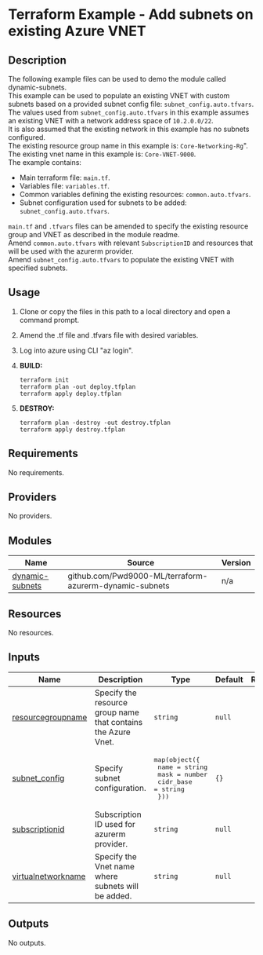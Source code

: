 # Terraform Example - Add subnets on existing Azure VNET

## Description

The following example files can be used to demo the module called dynamic-subnets.  
This example can be used to populate an existing VNET with custom subnets based on a provided subnet config file: `subnet_config.auto.tfvars`.  
The values used from `subnet_config.auto.tfvars` in this example assumes an existing VNET with a network address space of `10.2.0.0/22`.  
It is also assumed that the existing network in this example has no subnets configured.  
The existing resource group name in this example is: `Core-Networking-Rg`".  
The existing vnet name in this example is: `Core-VNET-9000`.  
The example contains:  

- Main terraform file: `main.tf`.
- Variables file: `variables.tf`.
- Common variables defining the existing resources: `common.auto.tfvars`.
- Subnet configuration used for subnets to be added: `subnet_config.auto.tfvars`.

`main.tf` and `.tfvars` files can be amended to specify the existing resource group and VNET as described in the module readme.  
Amend `common.auto.tfvars` with relevant `SubscriptionID` and resources that will be used with the azurerm provider.  
Amend `subnet_config.auto.tfvars` to populate the existing VNET with specified subnets.  

## Usage

1. Clone or copy the files in this path to a local directory and open a command prompt.
2. Amend the .tf file and .tfvars file with desired variables.
3. Log into azure using CLI "az login".
4. **BUILD:**

    ```hcl
    terraform init
    terraform plan -out deploy.tfplan
    terraform apply deploy.tfplan
    ```

5. **DESTROY:**

    ```hcl
    terraform plan -destroy -out destroy.tfplan
    terraform apply destroy.tfplan
    ```

<!-- BEGIN_TF_DOCS -->
## Requirements

No requirements.

## Providers

No providers.

## Modules

| Name | Source | Version |
|------|--------|---------|
| <a name="module_dynamic-subnets"></a> [dynamic-subnets](#module\_dynamic-subnets) | github.com/Pwd9000-ML/terraform-azurerm-dynamic-subnets | n/a |

## Resources

No resources.

## Inputs

| Name | Description | Type | Default | Required |
|------|-------------|------|---------|:--------:|
| <a name="input_resourcegroupname"></a> [resourcegroupname](#input\_resourcegroupname) | Specify the resource group name that contains the Azure Vnet. | `string` | `null` | no |
| <a name="input_subnet_config"></a> [subnet\_config](#input\_subnet\_config) | Specify subnet configuration. | <pre>map(object({<br>    name      = string<br>    mask      = number<br>    cidr_base = string<br>  }))</pre> | `{}` | no |
| <a name="input_subscriptionid"></a> [subscriptionid](#input\_subscriptionid) | Subscription ID used for azurerm provider. | `string` | `null` | no |
| <a name="input_virtualnetworkname"></a> [virtualnetworkname](#input\_virtualnetworkname) | Specify the Vnet name where subnets will be added. | `string` | `null` | no |

## Outputs

No outputs.
<!-- END_TF_DOCS -->